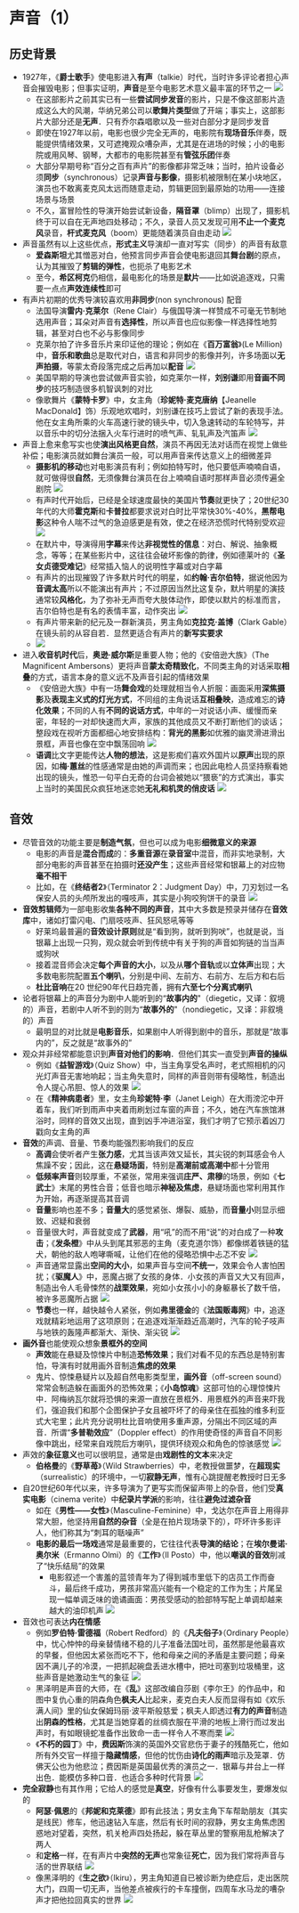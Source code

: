 # 声音（1）
## 历史背景
* 1927年，《**爵士歌手**》使电影进入**有声**（talkie）时代，当时许多评论者担心声音会摧毁电影；但事实证明，**声音**是至今电影艺术意义最丰富的环节之一
![](images/2023-03-08-11-12-58.png)
  * 在这部影片之前其实已有一些**尝试同步发音**的影片，只是不像这部影片造成这么大的风潮，华纳兄弟公司以**歌舞片类型**做了开端；事实上，这部影片大部分还是**无声**．只有乔尔森唱歌以及一些对白部分才是同步发音
  * 即使在1927年以前，电影也很少完全无声的，电影院有**现场音乐**伴奏，既能提供情绪效果，又可遮掩观众嘈杂声，尤其是在进场的时候；小的电影院或用风琴、钢琴，大都市的电影院甚至有**管弦乐团**伴奏
  * 大部分早期号称“百分之百有声片”的影像都非常乏味；当时，拍片设备必须**同步**（synchronous）记录**声音与影像**，摄影机被限制在某小块地区，演员也不敢离麦克风太远而随意走动，剪辑更回到最原始的功用——连接场景与场景
  * 不久，富冒险性的导演开始尝试新设备，**隔音罩**（blimp）出现了，摄影机终于可以自在无声地四处移动；不久，录音人员又发现可用**不止一个麦克风**录音，**杆式麦克风**（boom）更能随着演员自由走动
![](images/2023-03-08-11-25-49.png)
* 声音虽然有以上这些优点，**形式主义**导演却一直对写实（同步）的声音有敌意
  * **爱森斯坦**尤其憎恶对白，他预言同步声音会使电影退回其**舞台剧**的原点，认为其摧毁了**剪辑的弹性**，也扼杀了电影艺术
  * 至今，**希区柯克**仍相信，最电影化的场景是**默片**——比如说追逐戏，只需要一点点**声效连续性**即可
* 有声片初期的优秀导演较喜欢用**非同步**(non synchronous) 配音
  * 法国导演**雷内·克莱尔**（Rene Clair）与俄国导演一样赞成不可毫无节制地选用声音；耳朵对声音有**选择性**，所以声音也应似影像一样选择性地剪辑，甚至对白也不必与影像同步
  * 克莱尔拍了许多音乐片来印证他的理论；例如在《**百万富翁**》(Le Million) 中，**音乐和歌曲**总是取代对白，语言和非同步的影像并列，许多场面以**无声拍摄**，等蒙太奇段落完成之后再加以**配音**
![](images/2023-03-08-11-24-15.png)
  * 美国早期的导演也尝试做声音实验，如克莱尔一样，**刘别谦**即用**音画不同步**的技巧制造很多机智讽刺的对比
  * 像歌舞片《**蒙特卡罗**》中，女主角（**珍妮特·麦克唐纳**【Jeanelle MacDonald】饰）乐观地欢唱时，刘别谦在技巧上尝试了新的表现手法。他在女主角所乘的火车高速行驶的镜头中，切入急速转动的车轮特写，并以音乐中的切分法捆入火车行进时的喷气声、轧轧声及汽笛声
![](images/2023-03-08-11-16-34.png)
* 声音上愈来愈写实也使**演出风格更自然**，演员不再因无法对话而在视觉上做些补偿；电影演员就如舞台演员一般，可以用声音来传达意义上的细微差异
  * **摄影机的移动**也对电影演员有利；例如拍特写时，他只要低声喃喃自语，就可做得很**自然**，无须像舞台演员在台上喃喃自语时那样声音必须传遍全剧院
![](images/2023-03-08-11-20-08.png)
  * 有声时代开始后，已经是全球速度最快的美国片**节奏**就更快了；20世纪30年代的大师**霍克斯**和**卡普拉**都要求说对白时比平常快30%-40%，**黑帮电影**这种令人喘不过气的急迫感更是有效，使之在经济恐慌时代特别受欢迎
![](images/2023-03-08-11-15-29.png)
  * 在默片中，导演得用**字幕**来传达**非视觉性的信息**：对白、解说、抽象概念，等等；在某些影片中，这往往会破坏影像的韵律，例如德莱叶的《**圣女贞德受难记**》经常插入恼人的说明性字幕或对白字幕
  * 有声片的出现摧毁了许多默片时代的明星，如**约翰·吉尔伯特**，据说他因为**音调太高**所以不能演出有声片；不过原因当然比这复杂，默片明星的演技通常较**风格化**，为了弥补无声而夸大肢体动作，即使以默片的标准而言，吉尔伯特也是有名的表情丰富，动作突出
![](images/2023-03-08-11-22-18.png)
  * 有声片带来新的纪元及一群新演员，男主角如**克拉克·盖博**（Clark Gable）在镜头前的从容自若．显然更适合有声片的**新写实要求**
  * ![](images/2023-03-08-11-23-08.png)
* 进入**收音机时代**后，**奥逊·威尔斯**是重要人物；他的《安倍逊大族》（The Magnificent Ambersons）更将声音**蒙太奇精致化**，不同类主角的对话采取**相叠**的方式，语言本身的意义远不及声音引起的情绪效果
  * 《安倍逊大族》中有一场**舞会戏**的处理就相当令人折服：画面采用**深焦摄影**及**表现主义式的灯光方式**，不同组的主角说话**互相叠映**，造成难忘的**诗化效果**；不同的人有**不同的说话方式**，中年的一对说话小声、缓慢而亲密，年轻的一对却快速而大声，家族的其他成员又不断打断他们的谈话；整段戏在视听方面都细心地安排结构：**背光的黑影**如优雅的幽灵滑进滑出景框，声音也像在空中飘荡回响
![](images/2023-03-08-11-26-33.png)
  * **语调**比文字更能传达**人物的想法**，这是影痴们喜欢外国片以**原声**出现的原因，如**梅·蕙丝**的性感通常是由她的声调而来；也因此电检人员坚持察看她出现的镜头，惟恐一句平白无奇的台词会被她以“猥亵”的方式演出，事实上当时的美国民众疯狂地迷恋她**无礼和机灵的俏皮话**
![](images/2023-03-08-11-19-32.png)
## 音效
* 尽管音效的功能主要是**制造气氛**，但也可以成为电影**细微意义的来源**
  * 电影的声音是**混合而成**的：**多重音源**在**录音室**中混音，而非实地录制，大部分电影的声音甚至在拍摄时**还没产生**；这些声音经常和银幕上的对应物**毫不相干**
  * 比如，在《**终结者2**》（Terminator 2：Judgment Day）中，刀刃划过一名保安人员的头颅所发出的嘎吱声，其实是小狗咬狗饼干的录音
![](images/2023-03-08-17-36-00.png)
* **音效剪辑师**为一部电影收集**各种不同的声音**，其中大多数是预录并储存在**音效库**中，诸如打雷闪电、门扇吱吱声、狂风怒吼等等
  * 好莱坞最普遍的**音效设计原则**就是“看到狗，就听到狗吠”，也就是说，当银幕上出现一只狗，观众就会听到传统中有关于狗的声音如狗链的当当声或狗吠
  * 接着混音师会决定**每个声音的大小**，以及从**哪个音轨**或以**立体声**出现；大多数电影院配置**五个喇叭**，分别是中间、左前方、右前方、左后方和右后
  * **杜比音响**在20 世纪90年代日趋完善，拥有**六至七个分离式喇叭**
* 论者将银幕上的声音分为剧中人能听到的“**故事内的**"（diegetic，又译：叙境的）声音，若剧中人听不到的则为“**故事外的**"（nondiegetic，又译：非叙境的）声音
  * 最明显的对比就是**电影音乐**，如果剧中人听得到剧中的音乐，那就是“故事内的”，反之就是“故事外的”
* 观众并非经常都能意识到**声音对他们的影响**．但他们其实一直受到**声音的操纵**
  * 例如《**益智游戏**》（Quiz Show）中，当主角享受名声时，老式照相机的闪光灯声音无害地响起；当主角失意时，同样的声音则带有侵略性，制造出令人提心吊胆、惊人的效果
![](images/2023-03-08-17-36-53.png)
  * 在《**精神病患者**》里，女主角**珍妮特·李**（Janet Leigh）在大雨滂沱中开着车，我们听到雨声中夹着雨刷划过车窗的声音；不久，她在汽车旅馆淋浴时，同样的音效又出现，直到凶手冲进浴室，我们才明了它预示着凶刀戳向女主角的声
* **音效**的声调、音量、节奏均能强烈影响我们的反应
  * **高调**会使听者产生**张力感**，尤其当该声效又延长，其尖锐的刺耳感会令人焦躁不安；因此，这在**悬疑场面**，特别是**高潮前或高潮中**都十分管用
  * **低频率声音**则较厚重，不紧张，常用来强调**庄严、肃穆**的场景，例如《**七武士**》末尾的男性合音；低音也暗示**神秘及焦虑**，悬疑场面也常利用其作为开始，再逐渐提高其音调
  * **音量**影响也差不多；**音量大**的感觉紧张、爆裂、威胁，而**音量小**则显示细致、迟疑和衰弱
  * 音量很大时，声音就变成了**武器**，用“吼”的而不用“说”的对白成了一种**攻击**；《**发条橙**》中从头到尾其邪恶的主角（麦克道尔饰）都像绑着铁链的猛犬，朝他的敌人咆哮嘶喊，让他们在他的侵略恐惧中忐忑不安
![](images/2023-03-08-17-20-36.png)
  * 声音通常显露出**空间的大小**，如果声音与空间**不统一**，效果会令人害怕困扰；《**驱魔人**》中，恶魔占据了女孩的身体．小女孩的声音又大又有回声，制造出令人毛骨悚然的**战栗效果**，宛如小女孩小小的身躯暴长了数千倍，被许多恶魔所占据
![](images/2023-03-08-17-30-41.png)
  * **节奏**也一样，越快越令人紧张，例如**弗里德金**的《**法国贩毒网**》中，追逐戏就精彩地运用了这项原则；在追逐戏渐渐趋近高潮时，汽车的轮子吱声与地铁的轰隆声都渐大、渐快、渐尖锐
![](images/2023-03-08-17-37-40.png)
* **画外音**也能使观众想象**景框外的空间**
  * **声效**能在悬疑及惊悚片中制造**恐怖效果**；我们对看不见的东西总是特别害怕，导演有时就用画外音制造**焦虑的效果**
  * 鬼片、惊悚悬疑片以及超自然电影类型里，**画外音**（off-screen sound）常常会制造躲在画面外的恐怖效果；《**小岛惊魂**》这部可怕的心理惊悚片中．阿梅纳瓦尔就将恐惧的来源一直放在景框外．用景框外的声音来吓我们，强迫我们和那个企图保护子女且被吓坏了的母亲住在孤独的维多利亚式大宅里；此片充分说明杜比音响使用多重声源，分隔出不同区域的声音．所谓“**多普勒效应**”（Doppler effect）的作用使奇怪的声音自不同影像中跳出，经常来自戏院后方喇叭，提供环绕观众和角色的惊骇感觉
![](images/2023-03-08-17-34-42.png)
* 声效的**象征意义**也可以很明显，通常是由**戏剧性的文本**来决定
  * **伯格曼**的《**野草苺**》（Wild Strawberries）中，老教授做噩梦，在**超现实**（surrealistic）的环境中，一切**寂静无声**，惟有心跳提醒老教授时日无多
* 自20世纪60年代以来，许多导演为了更写实而保留声带上的杂音，他们受**真实电影**（cinema verite）中**纪录片学派**的影响，往往**避免过滤杂音**
  * 如在《**男性——女性**》（Masculine-Feminine）中，戈达尔在声音上用得非常大胆，他坚持用**自然的杂音**（全是在拍片现场录下的），吓坏许多影评人，他们称其为“刺耳的聒噪声”
  * **电影的最后一场戏**通常是最重要的，它往往代表**导演的结论**；在**埃尔曼诺·奥尔米**（Ermanno Olmi）的《**工作**》（Il Posto）中，他以**嘲讽的音效**削减了“快乐结局”的效果
    * 电影叙述一个害羞的蓝领青年为了得到城市里低下的店员工作而奋斗，最后终千成功，男孩非常高兴能有一个稳定的工作为生；片尾呈现一幅单调乏味的诡谲画面：男孩受感动的脸部特写配上单调却越来越大的油印机声
![](images/2023-03-08-17-38-51.png)
* 音效也可表达**内在情感**
  * 例如**罗伯特·雷德福**（Robert Redford）的《**凡夫俗子**》（Ordinary People）中，忧心忡忡的母亲替情绪不稳的儿子准备法国吐司，虽然那是他最喜欢的早餐，但他因太紧张而吃不下，他和母亲之间的矛盾是主要问题；母亲因不满儿子的冷漠，一把抓起碗盘丢进水槽中，把吐司塞到垃圾桶里，这些声音是她激动生气的象征
![](images/2023-03-08-17-41-05.png)
  * 黑泽明是声音的大师，在《**乱**》这部改编自莎剧《李尔王》的作品中，和图中复仇心重的阴森角色**枫夫人**比起来，麦克白夫人反而显得有如《欢乐满人间》里的仙女保姆玛丽·波平斯般慈爱；枫夫人即透过**有力的声音**制造出**阴森的性格**，尤其是当她穿着的丝绸衣服在平滑的地板上滑行而过发出声时，有如眼镜蛇准备作出致命一击一样令人不寒而栗
![](images/2023-03-08-17-25-37.png)
  * 《**不朽的园丁**》中，**费因斯**饰演的英国外交官悲伤于妻子的残酷死亡，他如所有外交官一样擅于**隐藏情感**，但他的忧伤由**诗化的雨声**暗示及笼罩．仿佛天公也为他悲泣；费因斯是英国最优秀的演员之一．银幕与井台上一样出色．能模仿多种口音．也适合多种时代背景
![](images/2023-03-08-17-27-18.png)
* **完全寂静**也有其作用；它给人的感觉是**真空**，好像有什么事要发生，要爆发似的
  * **阿瑟·佩恩**的《**邦妮和克莱德**》即有此技法；男女主角下车帮助朋友（其实是线民）修车，他迅速钻入车底，然后有长时间的寂静，男女主角焦虑困惑地对望着，突然，机关枪声四处扬起，躲在草丛里的警察用乱枪解决了两人
  * 和**定格**一样，在有声片中**突然的无声**也常象征**死亡**，因为我们常将声音与活的世界联结
![](images/2023-03-08-17-46-31.png)
  * 像黑泽明的《**生之欲**》（Ikiru），男主角知道自已被诊断为绝症后，走出医院大门，四周一切无声，当他差点被疾行的卡车撞倒，四周车水马龙的嘈杂声才把他拉回真实的世界
![](images/2023-03-08-17-42-58.png)